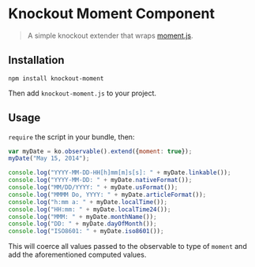 # Knockout Moment Component

> A simple knockout extender that wraps [moment.js](http://momentjs.com/).

## Installation

```
npm install knockout-moment
```

Then add `knockout-moment.js` to your project.

## Usage

`require` the script in your bundle, then:

```js
var myDate = ko.observable().extend({moment: true});
myDate("May 15, 2014");

console.log("YYYY-MM-DD-HH[h]mm[m]s[s]: " + myDate.linkable());
console.log("YYYY-MM-DD: " + myDate.nativeFormat());
console.log("MM/DD/YYYY: " + myDate.usFormat());
console.log("MMMM Do, YYYY: " + myDate.articleFormat());
console.log("h:mm a: " + myDate.localTime());
console.log("HH:mm: " + myDate.localTime24());
console.log("MMM: " + myDate.monthName());
console.log("DD: " + myDate.dayOfMonth());
console.log("ISO8601: " + myDate.iso8601());
```

This will coerce all values passed to the observable to type of `moment` and add the aforementioned computed values.